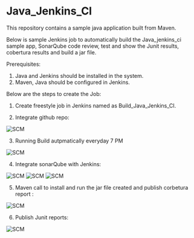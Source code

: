 # Java_Jenkins_CI

This repository contains a sample java application built from Maven.

Below is sample Jenkins job to automatically build the Java_jenkins_ci sample app, SonarQube code review, test and show the Junit results, cobertura results and build a jar file.

Prerequisites:
1. Java and Jenkins should be installed in the system.
2. Maven, Java should be configured in Jenkins.






Below are the steps to create the Job:


1. Create freestyle job in Jenkins named as Build_Java_Jenkins_CI.

2. Integrate github repo:

![SCM](../master/images/scm.PNG)

3. Running Build autpmatically everyday 7 PM

![SCM](../master/images/gitpoll.PNG)

4. Integrate sonarQube with Jenkins:

![SCM](../master/images/sonarserver.PNG)
![SCM](../master/images/sonarscannerinstall.PNG)
![SCM](../master/images/sonarscnner.PNG)

5. Maven call to install and run the jar file created and publish corbetura report :

![SCM](../master/images/mavencall.PNG)

6. Publish Junit reports:

![SCM](../master/images/junit.PNG)
